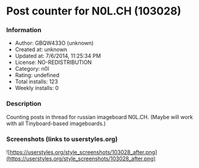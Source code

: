 # Post counter for N0L.CH (103028)

### Information
- Author: GBQW433O (unknown)
- Created at: unknown
- Updated at: 7/6/2014, 11:25:34 PM
- License: NO-REDISTRIBUTION
- Category: n0l
- Rating: undefined
- Total installs: 123
- Weekly installs: 0


### Description
Counting posts in thread for russian imageboard N0L.CH. (Maybe will work with all Tinyboard-based imageboards.)


### Screenshots (links to userstyles.org)
![https://userstyles.org/style_screenshots/103028_after.png](https://userstyles.org/style_screenshots/103028_after.png)


